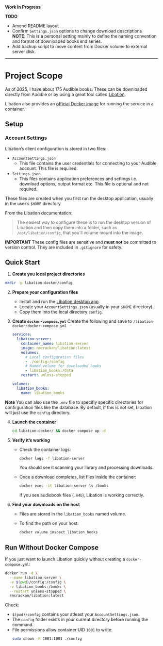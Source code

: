 **Work In Progress** 

**TODO**
 - Amend README layout
 - Confirm `Settings.json` options to change download descriptions  
 **NOTE**: This is a personal setting mainly to define the naming convention and format of downloaded books snd series.
- Add backup script to move content from Docker volume to external server disk.


---

# Project Scope

As of 2025, I have about 175 Audible books. These can be downloaded directly from Audible or by using a great tool called [Libation](https://github.com/rmcrackan/Libation).

Libation also provides an [official Docker image](https://github.com/rmcrackan/Libation/blob/master/Documentation/Docker.md) for running the service in a container.

## Setup

### Account Settings

Libation’s client configuration is stored in two files:

- `AccountSettings.json`
    - This file contains the user credentials for connecting to your Audible account. This file is required.
- `Settings.json`
    - This files contains application preferences and settings i.e. download options, output format etc. This file is optional and not required.

These files are created when you first run the desktop application, usually in the user’s `$HOME` directory.

From the Libation documentation:
> The easiest way to configure these is to run the desktop version of Libation and then copy them into a folder, such as `/opt/libation/config`, that you'll volume mount into the image.

**IMPORTANT** These config files are sensitive and **must not** be committed to version control. They are included in `.gitignore` for safety.

## Quick Start

1. **Create you local project directories**

```bash
mkdir -p libation-docker/config
```

2. **Prepare your configuration files**

   - Install and run the [Libation desktop app](https://github.com/rmcrackan/Libation/releases).
   - Locate your `AccountSettings.json` (usually in your `$HOME` directory).
   - Copy them into the local directory `config`.

3. **Create `docker-compose.yml`**
  Create the following and save to `/libation-docker/docker-compose.yml`

   ```yaml
   services:
     libation-server:
       container_name: libation-server
       image: rmcrackan/libation:latest
       volumes:
         # Local configuration files
         - ./config:/config
         # Named volume for downloaded books
         - libation_books:/data
       restart: unless-stopped

   volumes:
     libation_books:
       name: libation_books
   ```
**Note** You can also use the `.env` file to specifiy specific directories for confirguration files like the database. By default, if this is not set, Libation will just use the `config` directory.

4. **Launch the container**

   ```bash
   cd libation-docker/ && docker compose up -d
   ```

5. **Verify it’s working**

   - Check the container logs:

     ```bash
     docker logs -f libation-server
     ```

     You should see it scanning your library and processing downloads.
   - Once a download completes, list files inside the container:

     ```bash
     docker exec -it libation-server ls /books
     ```

     If you see audiobook files (`.m4b`), Libation is working correctly.

6. **Find your downloads on the host**

   - Files are stored in the `libation_books` named volume.
   - To find the path on your host:

     ```bash
     docker volume inspect libation_books
     ```


## Run Without Docker Compose

If you just want to launch Libation quickly without creating a `docker-compose.yml`:

```bash
docker run -d \
  --name libation-server \
  -v $(pwd)/config:/config \
  -v libation_books:/books \
  --restart unless-stopped \
  rmcrackan/libation:latest
```

Check:
- `$(pwd)/config` contains your atleast your `AccountSettings.json`.
- The `config` folder exists in your current directory before running the command.
- File permissions allow container UID `1001` to write:
  ```bash
  sudo chown -R 1001:1001 ./config
